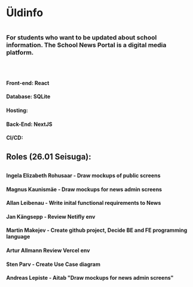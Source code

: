 <h1>Üldinfo<h1> 
<h3>For students who want to be updated about school information. The School News Portal is a digital media platform. <h3>
<br>
<h4>Front-end: React<h4>
<h4>Database: SQLite <h4>
<h4>Hosting: <h4>
<h4>Back-End: NextJS <h4>
<h4>CI/CD: <h4>
<h2>Roles (26.01 Seisuga):<h2>
<h4>Ingela Elizabeth Rohusaar - Draw mockups of public screens<h4>
<h4>Magnus Kaunismäe - Draw mockups for news admin screens<h4> 
<h4>Allan Leibenau - Write inital functional requirements to News<h4> 
<h4>Jan Kängsepp - Review Netifly env<h4> 
<h4>Martin Makejev - Create github project, Decide BE and FE programming language<h4> 
<h4>Artur Allmann Review Vercel env<h4> 
<h4>Sten Parv - Create Use Case diagram<h4> 
<h4>Andreas Lepiste - Aitab "Draw mockups for news admin screens"<h4> 
